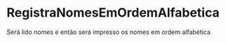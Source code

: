 # RegistraNomesEmOrdemAlfabetica
Será lido nomes e então será impresso os nomes em ordem alfabética
